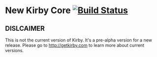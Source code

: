 # New Kirby Core [![Build Status](https://travis-ci.org/kirbycms/core.png)](https://travis-ci.org/kirbycms/core)

## DISLCAIMER

This is not the current version of Kirby. It's a pre-alpha version for a new release. 
Please go to http://getkirby.com to learn more about current versions. 

